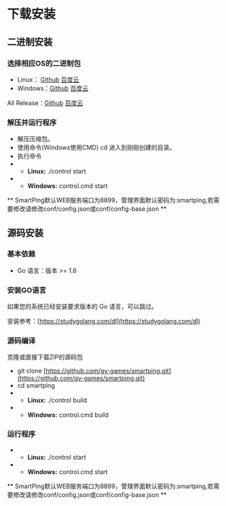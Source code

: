# 下载安装

## 二进制安装

### 选择相应OS的二进制包

* Linux： [Github](https://github.com/gy-games/smartping/releases/download/v0.3.0/smartping_v0.3.0.tar.gz) [百度云](https://pan.baidu.com/s/1pKEoUdt)
* Windows：[Github](https://github.com/gy-games/smartping/releases/download/v0.3.0/smartping_v0.3.0.zip) [百度云](https://pan.baidu.com/s/1nvokU9r)

All Release：[Github](https://github.com/gy-games/smartping/releases) [百度云](https://pan.baidu.com/s/1dFnflq5)

### 解压并运行程序

* 解压压缩包。
* 使用命令\(Windows使用CMD\) cd 进入到刚刚创建的目录。
* 执行命令 
* * **Linux:** ./control start 
* * **Windows:** control.cmd start

** SmartPing默认WEB服务端口为8899，管理界面默认密码为:smartping,若需要修改请修改conf/config.json或conf/config-base.json **

## 源码安装

### 基本依赖

* Go 语言：版本 &gt;= 1.6

### 安装GO语言

如果您的系统已经安装要求版本的 Go 语言，可以跳过。

安装参考：[https://studygolang.com/dl](https://studygolang.com/dl)

### 源码编译

克隆或直接下载ZIP的源码包

* git clone [https://github.com/gy-games/smartping.git](https://github.com/gy-games/smartping.git)
* cd smartping
* * **Linux:** ./control build
* * **Windows:** control.cmd build

### 运行程序

* * **Linux:** ./control start 
* * **Windows:** control.cmd start


** SmartPing默认WEB服务端口为8899，管理界面默认密码为:smartping,若需要修改请修改conf/config.json或conf/config-base.json **

